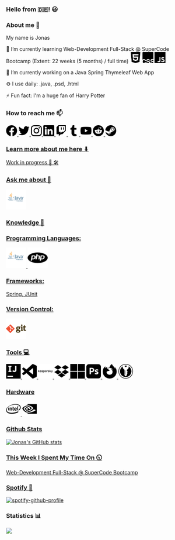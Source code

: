 ### Hello from :de:! :smiley:

### About me 👋
My name is Jonas

🌱 I’m currently learning Web-Development Full-Stack @ SuperCode Bootcamp (Extent: 22 weeks (5 months) / full time)
   <img src="html5.svg" alt="html" width="30"/>
   <img src="csswizardry.svg" alt="css" width="30"/>
   <img src="javascript.svg" alt="javascript" width="30"/>

🔭 I’m currently working on a Java Spring Thymeleaf Web App

⚙️ I use daily: .java, .psd, .html

⚡️ Fun fact: I'm a huge fan of Harry Potter

### How to reach me 📫

<a href="https://www.facebook.com/JonasErmertBLB/"><img src="facebook.svg" alt="facebook" width="30"/>
<a href="https://twitter.com/JonasErmert"><img src="twitter.svg" alt="twitter" width="30"/>
<a href="https://www.instagram.com/ermert.jonas/"><img src="instagram.svg" alt="instagram" width="30"/> 
<a href="https://www.linkedin.com/in/jonas-ermert-b5266b182/"><img src="linkedin.svg" alt="linkedin" width="30"/>
<a href="https://www.twitch.tv/jonasermert"><img src="twitch.svg" alt="twitch" width="30"/>
<a href="https://www.tumblr.com/blog/jonasermert"><img src="tumblr.svg" alt="tumblr" width="30"/>
<a href="https://www.youtube.com/channel/UCJZhignMtLcP6F_HcSH_ZWA"><img src="youtube.svg" alt="youtube" width="30"/>
<a href="https://www.reddit.com"><img src="reddit.svg" alt="reddit" width="30"/>
<a href="https://steamcommunity.com/id/JonasErmert/"><img src="steam.svg" alt="steam" width="30"/>

### Learn more about me here ⬇
Work in progress :construction_worker: 🛠️

### Ask me about 💬
<img src="java.png" alt="java" width="55"/>
   


### Knowledge 🚀

### Programming Languages:
<img src="java.png" alt="java" width="55"/>
<img src="php.svg" alt="php" width="55"/>

### Frameworks:
Spring, JUnit

### Version Control: 
<img src="git.png" alt="git" width="55"/>

### Tools :computer:
<img src="intellijidea.svg" alt="intellijidea" width="40"/>
<img src="visualstudiocode.svg" alt="visual-studio-code" width="40"/>
<img src="kaspersky.svg" alt="kaspersky" width="40"/>
<img src="dropbox.svg" alt="dropbox" width="40"/>
<img src="microsoft.svg" alt="windows" width="40"/>
<img src="adobephotoshop.svg" alt="photoshop" width="40"/>
<img src="firefoxbrowser.svg" alt="firefox" width="40"/>
<img src="keepassxc.svg" alt="keepass" width="40"/>

### Hardware 
<img src="intel.svg" alt="intel" width="40"/>
<img src="nvidia.svg" alt="nvidia" width="40"/>

### Github Stats
![Jonas's GitHub stats](https://github-readme-stats.vercel.app/api?username=jonasermert&show_icons=true&theme=default)


### This Week I Spent My Time On :clock1030:
Web-Development Full-Stack @ SuperCode Bootcamp

   
### Spotify :musical_note:

[![spotify-github-profile](https://spotify-github-profile.vercel.app/api/view?uid=jonas_ermert&cover_image=true&theme=natemoo-re)](https://github.com/kittinan/spotify-github-profile)  
   
   

### Statistics :bar_chart:
<a href="https://hits.seeyoufarm.com"><img src="https://hits.seeyoufarm.com/api/count/incr/badge.svg?url=https%3A%2F%2Fgithub.com%2Fjonasermert%2Fhit-counter&count_bg=%2379C83D&title_bg=%23555555&icon=reverbnation.svg&icon_color=%23E7E7E7&title=Visitors&edge_flat=false"/></a>













<!--
**jonasermert/jonasermert** is a ✨ _special_ ✨ repository because its `README.md` (this file) appears on your GitHub profile.

Here are some ideas to get you started:

- 🔭 I’m currently working on ...
- 🌱 I’m currently learning ...
- 👯 I’m looking to collaborate on ...
- 🤔 I’m looking for help with ...
- 💬 Ask me about ...
- 📫 How to reach me: ...
- 😄 Pronouns: ...
- ⚡ Fun fact: ...
-->
